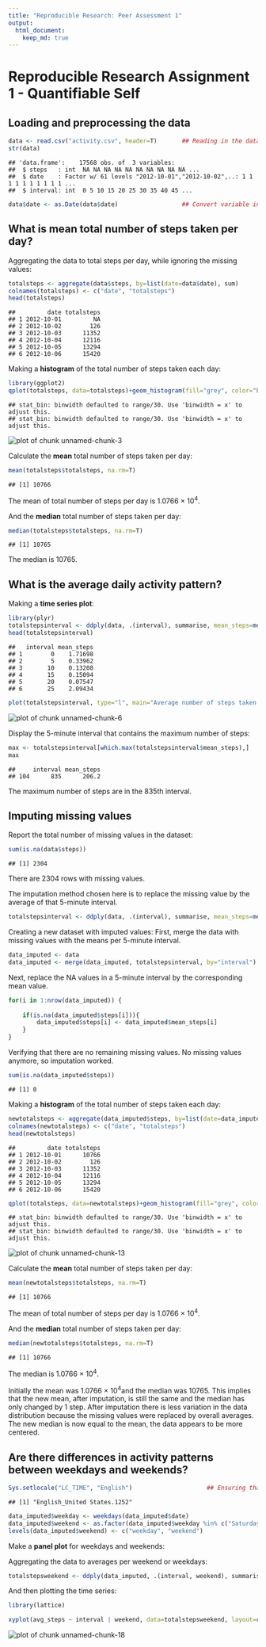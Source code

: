 ```yaml
---
title: "Reproducible Research: Peer Assessment 1"
output: 
  html_document:
    keep_md: true
---
```

Reproducible Research Assignment 1 - Quantifiable Self
========================================================


## Loading and preprocessing the data

```r
data <- read.csv("activity.csv", header=T)       ## Reading in the data
str(data)
```

```
## 'data.frame':	17568 obs. of  3 variables:
##  $ steps   : int  NA NA NA NA NA NA NA NA NA NA ...
##  $ date    : Factor w/ 61 levels "2012-10-01","2012-10-02",..: 1 1 1 1 1 1 1 1 1 1 ...
##  $ interval: int  0 5 10 15 20 25 30 35 40 45 ...
```

```r
data$date <- as.Date(data$date)                  ## Convert variable into class "Date"
```



## What is mean total number of steps taken per day?
Aggregating the data to total steps per day, while ignoring the missing values: 

```r
totalsteps <- aggregate(data$steps, by=list(date=data$date), sum)
colnames(totalsteps) <- c("date", "totalsteps")
head(totalsteps)
```

```
##         date totalsteps
## 1 2012-10-01         NA
## 2 2012-10-02        126
## 3 2012-10-03      11352
## 4 2012-10-04      12116
## 5 2012-10-05      13294
## 6 2012-10-06      15420
```

Making a **histogram** of the total number of steps taken each day: 


```r
library(ggplot2)
qplot(totalsteps, data=totalsteps)+geom_histogram(fill="grey", color="black")+labs(title="Total Number of Steps Taken per Day", x="Steps per Day", y="Frequency")
```

```
## stat_bin: binwidth defaulted to range/30. Use 'binwidth = x' to adjust this.
## stat_bin: binwidth defaulted to range/30. Use 'binwidth = x' to adjust this.
```

![plot of chunk unnamed-chunk-3](figure/unnamed-chunk-3.png) 

Calculate the **mean** total number of steps taken per day: 

```r
mean(totalsteps$totalsteps, na.rm=T)
```

```
## [1] 10766
```
The mean of total number of steps per day is 1.0766 &times; 10<sup>4</sup>. 

And the **median** total number of steps taken per day: 

```r
median(totalsteps$totalsteps, na.rm=T)
```

```
## [1] 10765
```
The median is 10765. 



## What is the average daily activity pattern?

Making a **time series plot**:

```r
library(plyr)
totalstepsinterval <- ddply(data, .(interval), summarise, mean_steps=mean(steps, na.rm=TRUE))
head(totalstepsinterval)
```

```
##   interval mean_steps
## 1        0    1.71698
## 2        5    0.33962
## 3       10    0.13208
## 4       15    0.15094
## 5       20    0.07547
## 6       25    2.09434
```

```r
plot(totalstepsinterval, type="l", main="Average number of steps taken per 5-minute interval", xlab="5-minute intervals", ylab="Average number of steps (across all days)")
```

![plot of chunk unnamed-chunk-6](figure/unnamed-chunk-6.png) 

Display the 5-minute interval that contains the maximum number of steps: 

```r
max <- totalstepsinterval[which.max(totalstepsinterval$mean_steps),]
max 
```

```
##     interval mean_steps
## 104      835      206.2
```
The maximum number of steps are in the 835th interval. 


## Imputing missing values

Report the total number of missing values in the dataset: 

```r
sum(is.na(data$steps))
```

```
## [1] 2304
```
There are 2304 rows with missing values. 

The imputation method chosen here is to replace the missing value by the average of that 5-minute interval.

```r
totalstepsinterval <- ddply(data, .(interval), summarise, mean_steps=mean(steps, na.rm=TRUE))
```

Creating a new dataset with imputed values:
First, merge the data with missing values with the means per 5-minute interval. 

```r
data_imputed <- data
data_imputed <- merge(data_imputed, totalstepsinterval, by="interval")
```
Next, replace the NA values in a 5-minute interval by the corresponding mean value.

```r
for(i in 1:nrow(data_imputed)) {
    
    if(is.na(data_imputed$steps[i])){
        data_imputed$steps[i] <- data_imputed$mean_steps[i]
    }
}    
```
Verifying that there are no remaining missing values. No missing values anymore, so imputation worked. 

```r
sum(is.na(data_imputed$steps))
```

```
## [1] 0
```



Making a **histogram** of the total number of steps taken each day: 

```r
newtotalsteps <- aggregate(data_imputed$steps, by=list(date=data_imputed$date), sum)
colnames(newtotalsteps) <- c("date", "totalsteps")
head(newtotalsteps)
```

```
##         date totalsteps
## 1 2012-10-01      10766
## 2 2012-10-02        126
## 3 2012-10-03      11352
## 4 2012-10-04      12116
## 5 2012-10-05      13294
## 6 2012-10-06      15420
```

```r
qplot(totalsteps, data=newtotalsteps)+geom_histogram(fill="grey", color="black")+labs(title="Total Number of Steps Taken per Day", x="Steps per Day", y="Frequency")
```

```
## stat_bin: binwidth defaulted to range/30. Use 'binwidth = x' to adjust this.
## stat_bin: binwidth defaulted to range/30. Use 'binwidth = x' to adjust this.
```

![plot of chunk unnamed-chunk-13](figure/unnamed-chunk-13.png) 

Calculate the **mean** total number of steps taken per day: 

```r
mean(newtotalsteps$totalsteps, na.rm=T)
```

```
## [1] 10766
```
The mean of total number of steps per day is 1.0766 &times; 10<sup>4</sup>. 

And the **median** total number of steps taken per day: 

```r
median(newtotalsteps$totalsteps, na.rm=T)
```

```
## [1] 10766
```
The median is 1.0766 &times; 10<sup>4</sup>.

Initially the mean was 1.0766 &times; 10<sup>4</sup>and the median was 10765. This implies that the new mean, after imputation, is still the same and the median has only changed by 1 step. 
After imputation there is less variation in the data distribution because the missing values were replaced by overall averages. The new median is now equal to the mean, the data appears to be more centered. 

## Are there differences in activity patterns between weekdays and weekends?


```r
Sys.setlocale("LC_TIME", "English")                     ## Ensuring that the display language is in English
```

```
## [1] "English_United States.1252"
```

```r
data_imputed$weekday <- weekdays(data_imputed$date)                         ## Introducing weekday-variable
data_imputed$weekend <- as.factor(data_imputed$weekday %in% c("Saturday", "Sunday"))     ## Factor variable
levels(data_imputed$weekend) <- c("weekday", "weekend")                     ## weekday/weekend labels added
```

Make a **panel plot** for weekdays and weekends: 

Aggregating the data to averages per weekend or weekdays: 

```r
totalstepsweekend <- ddply(data_imputed, .(interval, weekend), summarise, avg_steps=mean(steps, na.rm=TRUE))
```
And then plotting the time series: 

```r
library(lattice)

xyplot(avg_steps ~ interval | weekend, data=totalstepsweekend, layout=c(1,2), type="l", xlab="5-minute interval", ylab="Average number of steps taken", main="Average Steps taken per 5-min interval - weekdays vs weekend")
```

![plot of chunk unnamed-chunk-18](figure/unnamed-chunk-18.png) 
